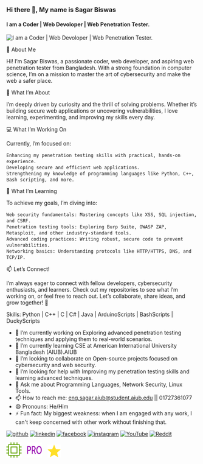 ### Hi there 👋, My name is Sagar Biswas
#### I am a Coder | Web Devoloper | Web Penetration Tester. 
![I am a Coder | Web Devoloper | Web Penetration Tester. ](https://scontent.fdac138-1.fna.fbcdn.net/v/t39.30808-6/471196948_581277394508345_1068491655999856687_n.jpg?_nc_cat=110&ccb=1-7&_nc_sid=cc71e4&_nc_eui2=AeHZ4ksf_IPOhLH3TEgzPcUe7K2RK83azQTsrZErzdrNBOPx0JJlD7r26-6RQOCfrTMOSQMy1TdBTTkY522XPM4Y&_nc_ohc=PUcdaJUHzOoQ7kNvgHSDs97&_nc_zt=23&_nc_ht=scontent.fdac138-1.fna&_nc_gid=AnQ0Pl1JI2FUThknlXiUPn7&oh=00_AYAZbBfDXe36-n1_A3WTORsW3Q1d96zECPiSEUkrSMQU4Q&oe=676CFB3D)

👋 About Me

Hi! I’m Sagar Biswas, a passionate coder, web developer, and aspiring web penetration tester from Bangladesh. With a strong foundation in computer science, I’m on a mission to master the art of cybersecurity and make the web a safer place.

🌟 What I’m About

I’m deeply driven by curiosity and the thrill of solving problems. Whether it’s building secure web applications or uncovering vulnerabilities, I love learning, experimenting, and improving my skills every day.

💻 What I’m Working On

Currently, I’m focused on:

    Enhancing my penetration testing skills with practical, hands-on experience.
    Developing secure and efficient web applications.
    Strengthening my knowledge of programming languages like Python, C++, Bash scripting, and more.

🌱 What I’m Learning

To achieve my goals, I’m diving into:

    Web security fundamentals: Mastering concepts like XSS, SQL injection, and CSRF.
    Penetration testing tools: Exploring Burp Suite, OWASP ZAP, Metasploit, and other industry-standard tools.
    Advanced coding practices: Writing robust, secure code to prevent vulnerabilities.
    Networking basics: Understanding protocols like HTTP/HTTPS, DNS, and TCP/IP.

📫 Let’s Connect!

I’m always eager to connect with fellow developers, cybersecurity enthusiasts, and learners. Check out my repositories to see what I’m working on, or feel free to reach out. Let’s collaborate, share ideas, and grow together! 🚀

Skills: Python | C++ | C | C# | Java | ArduinoScripts | BashScripts | DuckyScripts

- 🔭 I’m currently working on Exploring advanced penetration testing techniques and applying them to real-world scenarios. 
- 🌱 I’m currently learning CSE at American International University Bangladesh (AIUB).AIUB  
- 👯 I’m looking to collaborate on Open-source projects focused on cybersecurity and web security. 
- 🤔 I’m looking for help with Improving my penetration testing skills and learning advanced techniques. 
- 💬 Ask me about Programming Languages, Network Security, Linux Tools. 
- 📫 How to reach me: eng.sagar.aiub@student.aiub.edu || 01727361077 
- 😄 Pronouns: He/Him 
- ⚡ Fun fact: My biggest weakness: when I am engaged with any work, I can't keep concerned with other work without finishing that. 


[<img src='https://cdn.jsdelivr.net/npm/simple-icons@3.0.1/icons/github.svg' alt='github' height='40'>](https://github.com/https://github.com/SagarBiswas-MultiHAT)  [<img src='https://cdn.jsdelivr.net/npm/simple-icons@3.0.1/icons/linkedin.svg' alt='linkedin' height='40'>](https://www.linkedin.com/in/https://www.instagram.com/0_sagar_biswas_0//)  [<img src='https://cdn.jsdelivr.net/npm/simple-icons@3.0.1/icons/facebook.svg' alt='facebook' height='40'>](https://www.facebook.com/https://www.facebook.com/0sagarbiswas0)  [<img src='https://cdn.jsdelivr.net/npm/simple-icons@3.0.1/icons/instagram.svg' alt='instagram' height='40'>](https://www.instagram.com/https://www.instagram.com/0_sagar_biswas_0//)  [<img src='https://cdn.jsdelivr.net/npm/simple-icons@3.0.1/icons/youtube.svg' alt='YouTube' height='40'>](https://www.youtube.com/channel/https://www.youtube.com/@SagarsCodeCraft-mf7hq)  [<img src='https://cdn.jsdelivr.net/npm/simple-icons@3.0.1/icons/reddit.svg' alt='Reddit' height='40'>](https://www.reddit.com/user/https://www.reddit.com/user/Then_Payment_3871/)  

<a href='https://docs.github.com/en/developers'><img src='https://raw.githubusercontent.com/acervenky/animated-github-badges/master/assets/devbadge.gif' width='40' height='40'></a> <a href='https://github.com/pricing'><img src='https://raw.githubusercontent.com/acervenky/animated-github-badges/master/assets/pro.gif' width='40' height='40'></a> <a href='https://stars.github.com/'><img src='https://raw.githubusercontent.com/acervenky/animated-github-badges/master/assets/starbadge.gif' width='35' height='35'></a> 

